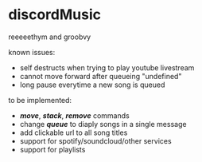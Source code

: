 # discordMusic
reeeeethym and groobvy

known issues:

* self destructs when trying to play youtube livestream
* cannot move forward after queueing "undefined"
* long pause everytime a new song is queued


to be implemented:

* ***move***, ***stack***, ***remove*** commands
* change ***queue*** to diaply songs in a single message
* add clickable url to all song titles
* support for spotify/soundcloud/other services
* support for playlists
